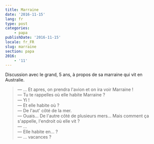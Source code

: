 ```yaml
---
title: Marraine
date: '2016-11-15'
lang: fr
type: post
categories:
    - papa
publishDate: '2016-11-15'
locale: fr_FR
slug: marraine
section: papa
2016:
    - '11'
---
```


Discussion avec le grand, 5 ans, à propos de sa marraine qui vit en Australie.

<!--more-->

> — … Et apres, on prendra l'avion et on ira voir Marraine !  
> — Tu te rappelles où elle habite Marraine ?  
> — Yi !  
> — Et elle habite où ?  
> — De l'aut' côté de la mer.  
> — Ouais… De l'autre côté de plusieurs mers… Mais comment ça s'appelle, l'endroit où elle vit ?  
> — …  
> — Elle habite en… ?  
> — … vacances ?